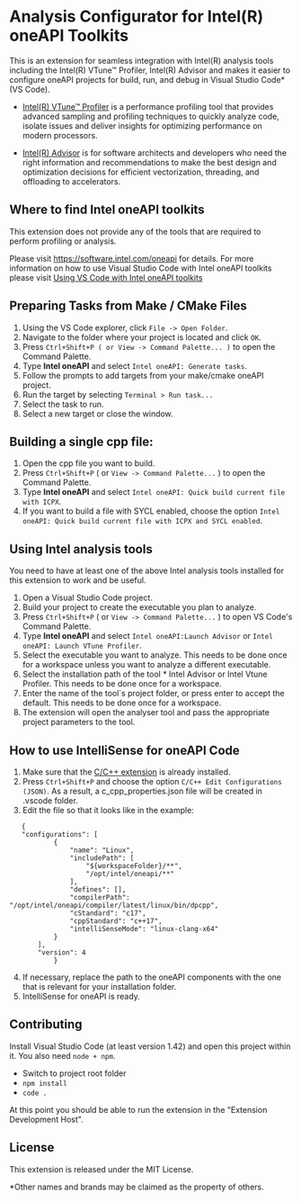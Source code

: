 # Analysis Configurator for Intel(R) oneAPI Toolkits

This is an extension for seamless integration with Intel(R) analysis tools including the Intel(R) VTune™ Profiler, Intel(R) Advisor and makes it easier to configure oneAPI projects for build, run, and debug in Visual Studio Code* (VS Code).


- [Intel(R) VTune™ Profiler](https://software.intel.com/oneapi/vtune-profiler) is a performance profiling tool that provides advanced
    sampling and profiling techniques to quickly analyze code, isolate issues and deliver insights for optimizing performance on modern
    processors.


- [Intel(R) Advisor](https://software.intel.com/oneapi/advisor) is for software architects and developers who need the right
    information and recommendations to make the best design and optimization decisions for efficient vectorization, threading, and
    offloading to accelerators.

## Where to find Intel oneAPI toolkits

This extension does not provide any of the tools that are required to perform profiling or analysis.

Please visit https://software.intel.com/oneapi for details. For more information on how to use Visual Studio Code with Intel oneAPI toolkits please visit [Using VS Code with Intel oneAPI toolkits](https://software.intel.com/content/www/us/en/develop/documentation/using-vs-code-with-intel-oneapi/top.html)



## Preparing Tasks from Make / CMake Files
1.	Using the VS Code explorer, click `File -> Open Folder`.
2.	Navigate to the folder where your project is located and click `OK`.
3.	Press `Ctrl+Shift+P ( or View -> Command Palette... )` to open the Command Palette.
4.	Type **Intel oneAPI** and select `Intel oneAPI: Generate tasks`.
5.	Follow the prompts to add targets from your make/cmake oneAPI project.
6.	Run the target by selecting `Terminal > Run task...`
7.	Select the task to run.
8.	Select a new target or close the window.

## Building a single cpp file:
1. Open the cpp file you want to build.
2. Press `Ctrl+Shift+P` ( or `View -> Command Palette...` ) to open the Command Palette.
3. Type **Intel oneAPI** and select `Intel oneAPI: Quick build current file with ICPX`.
4. If you want to build a file with SYCL enabled, choose the option `Intel oneAPI: Quick build current file with ICPX and SYCL enabled`.


## Using Intel analysis tools
You need to have at least one of the above Intel analysis tools installed for this extension to work and be useful.
1. Open a Visual Studio Code project.
2. Build your project to create the executable you plan to analyze.
3. Press `Ctrl+Shift+P` ( or `View -> Command Palette...` ) to open VS Code's Command Palette.
4. Type **Intel oneAPI** and select `Intel oneAPI:Launch Advisor` or `Intel oneAPI: Launch VTune Profiler`.
5. Select the executable you want to analyze. This needs to be done once for a workspace unless you want to analyze a different executable.
6. Select the installation path of the tool * Intel Advisor or Intel Vtune Profiler. This needs to be done once for a workspace.
7. Enter the name of the tool`s project folder, or press enter to accept the default. This needs to be done once for a workspace.
8. The extension will open the analyser tool and pass the appropriate project parameters to the tool.

## How to use IntelliSense for oneAPI Code
 1. Make sure that the [C/C++ extension](https://marketplace.visualstudio.com/items?itemName=ms-vscode.cpptools) is already installed.
 2. Press `Ctrl+Shift+P` and choose the option `C/C++ Edit Configurations (JSON)`. As a result, a c_cpp_properties.json file will be created in .vscode folder.
 3. Edit the file so that it looks like in the example:
 ```
    {
    "configurations": [
            {
                "name": "Linux",
                "includePath": [
                    "${workspaceFolder}/**",
                    "/opt/intel/oneapi/**"
                ],
                "defines": [],
                "compilerPath": "/opt/intel/oneapi/compiler/latest/linux/bin/dpcpp",
                "cStandard": "c17",
                "cppStandard": "c++17",
                "intelliSenseMode": "linux-clang-x64"
            }
        ],
        "version": 4
            }
```
4. If necessary, replace the path to the oneAPI components with the one that is relevant for your installation folder.
5. IntelliSense for oneAPI is ready.

## Contributing
Install Visual Studio Code (at least version 1.42) and open this project within it. You also need `node + npm`.
- Switch to project root folder
- `npm install`
- `code .`

At this point you should be able to run the extension in the "Extension Development Host".

## License
This extension is released under the MIT License.

*Other names and brands may be claimed as the property of others.

